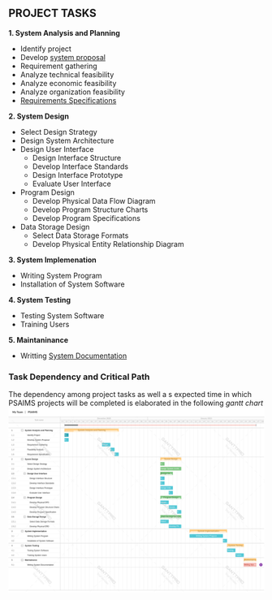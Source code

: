 ## PROJECT TASKS

**1. System Analysis and Planning**
 - Identify project 
 - Develop [system proposal](../proposal.md)
 - Requirement gathering
 - Analyze technical feasibility
 - Analyze economic feasibility
 - Analyze organization feasibility
 - [Requirements Specifications](https://github.com/mrblack360/PSAIMS/wiki/Functional-Requirements)
 
**2. System Design**
 - Select Design Strategy
 - Design System Architecture
 - Design User Interface
   - Design Interface Structure
   - Develop Interface Standards
   - Design Interface Prototype
   - Evaluate User Interface
 - Program Design 
   - Develop Physical Data Flow Diagram
   - Develop Program Structure Charts
   - Develop Program Specifications
 - Data Storage Design
   - Select Data Storage Formats
   - Develop Physical Entity Relationship Diagram
   
**3. System Implemenation**
 - Writing System Program
 - Installation of System Software
 
**4. System Testing**
 - Testing System Software
 - Training Users
 
 **5. Maintaninance**
  - Writting [System Documentation]()
  
### Task Dependency and Critical Path
The dependency among project tasks as well a s expected time in which PSAIMS projects will be completed is elaborated in the following *gantt chart*
![Gantt Chart](ganttChart.png)
